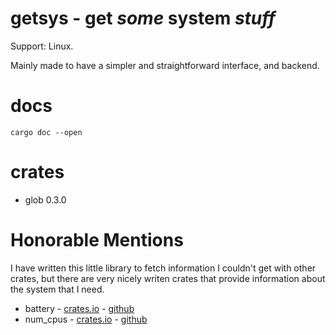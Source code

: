 # getsys - get _some_ system _stuff_

Support: Linux.

Mainly made to have a simpler and straightforward interface, and backend.

# docs
```
cargo doc --open
```

# crates

- glob 0.3.0

# Honorable Mentions

I have written this little library to fetch information I couldn't get with other crates, but there are very nicely writen crates that provide information about the system that I need.

- battery - [crates.io](https://crates.io/crates/battery) - [github](https://github.com/svartalf/rust-battery)
- num_cpus - [crates.io](https://crates.io/crates/num_cpus) - [github](https://github.com/seanmonstar/num_cpus)
